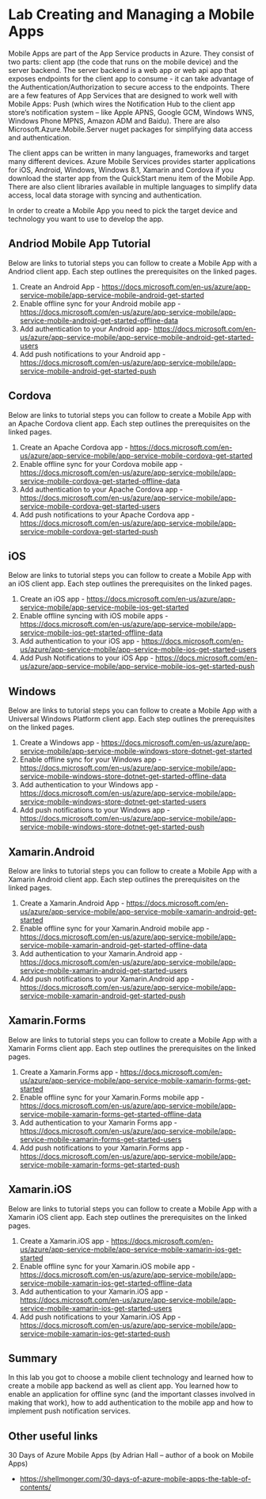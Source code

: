 ﻿# Lab Creating and Managing a Mobile Apps

Mobile Apps are part of the App Service products in Azure.  They consist of two parts: client app (the code that runs on the mobile device) and the server backend.  The server backend is a web app or web api app that exposes endpoints for the client app to consume - it can take advantage of the Authentication/Authorization to secure access to the endpoints.  There are a few features of App Services that are designed to work well with Mobile Apps: Push (which wires the Notification Hub to the client app store’s notification system – like Apple APNS, Google GCM, Windows WNS, Windows Phone MPNS, Amazon ADM and Baidu).  There are also Microsoft.Azure.Mobile.Server nuget packages for simplifying data access and authentication.

The client apps can be written in many languages, frameworks and target many different devices.  Azure Mobile Services provides starter applications for iOS, Android, Windows, Windows 8.1, Xamarin and Cordova if you download the starter app from the QuickStart menu item of the Mobile App.  There are also client libraries available in multiple languages to simplify data access, local data storage with syncing and authentication.

In order to create a Mobile App you need to pick the target device and technology you want to use to develop the app.

## Andriod Mobile App Tutorial
Below are links to tutorial steps you can follow to create a Mobile App with a Andriod client app.  Each step outlines the prerequisites on the linked pages.
1.	Create an Android App - https://docs.microsoft.com/en-us/azure/app-service-mobile/app-service-mobile-android-get-started 
2.	Enable offline sync for your Android mobile app - https://docs.microsoft.com/en-us/azure/app-service-mobile/app-service-mobile-android-get-started-offline-data
3.	Add authentication to your Android app- https://docs.microsoft.com/en-us/azure/app-service-mobile/app-service-mobile-android-get-started-users
4.	Add push notifications to your Android app - https://docs.microsoft.com/en-us/azure/app-service-mobile/app-service-mobile-android-get-started-push 

## Cordova
Below are links to tutorial steps you can follow to create a Mobile App with an Apache Cordova client app.  Each step outlines the prerequisites on the linked pages.
1.	Create an Apache Cordova app - https://docs.microsoft.com/en-us/azure/app-service-mobile/app-service-mobile-cordova-get-started 
2.	Enable offline sync for your Cordova mobile app - https://docs.microsoft.com/en-us/azure/app-service-mobile/app-service-mobile-cordova-get-started-offline-data
3.	Add authentication to your Apache Cordova app - https://docs.microsoft.com/en-us/azure/app-service-mobile/app-service-mobile-cordova-get-started-users
4.	Add push notifications to your Apache Cordova app - https://docs.microsoft.com/en-us/azure/app-service-mobile/app-service-mobile-cordova-get-started-push

## iOS
Below are links to tutorial steps you can follow to create a Mobile App with an iOS client app. Each step outlines the prerequisites on the linked pages.
1.	Create an iOS app - https://docs.microsoft.com/en-us/azure/app-service-mobile/app-service-mobile-ios-get-started 
2.	Enable offline syncing with iOS mobile apps - https://docs.microsoft.com/en-us/azure/app-service-mobile/app-service-mobile-ios-get-started-offline-data
3.	Add authentication to your iOS app - https://docs.microsoft.com/en-us/azure/app-service-mobile/app-service-mobile-ios-get-started-users
4.	Add Push Notifications to your iOS App - https://docs.microsoft.com/en-us/azure/app-service-mobile/app-service-mobile-ios-get-started-push

## Windows
Below are links to tutorial steps you can follow to create a Mobile App with a Universal Windows Platform client app. Each step outlines the prerequisites on the linked pages.
1.	Create a Windows app - https://docs.microsoft.com/en-us/azure/app-service-mobile/app-service-mobile-windows-store-dotnet-get-started 
2.	Enable offline sync for your Windows app - https://docs.microsoft.com/en-us/azure/app-service-mobile/app-service-mobile-windows-store-dotnet-get-started-offline-data 
3.	Add authentication to your Windows app - https://docs.microsoft.com/en-us/azure/app-service-mobile/app-service-mobile-windows-store-dotnet-get-started-users 
4.	Add push notifications to your Windows app - https://docs.microsoft.com/en-us/azure/app-service-mobile/app-service-mobile-windows-store-dotnet-get-started-push

## Xamarin.Android
Below are links to tutorial steps you can follow to create a Mobile App with a Xamarin Android client app. Each step outlines the prerequisites on the linked pages.
1.	Create a Xamarin.Android App - https://docs.microsoft.com/en-us/azure/app-service-mobile/app-service-mobile-xamarin-android-get-started 
2.	Enable offline sync for your Xamarin.Android mobile app - https://docs.microsoft.com/en-us/azure/app-service-mobile/app-service-mobile-xamarin-android-get-started-offline-data
3.	Add authentication to your Xamarin.Android app - https://docs.microsoft.com/en-us/azure/app-service-mobile/app-service-mobile-xamarin-android-get-started-users
4.	Add push notifications to your Xamarin.Android app - https://docs.microsoft.com/en-us/azure/app-service-mobile/app-service-mobile-xamarin-android-get-started-push

## Xamarin.Forms
Below are links to tutorial steps you can follow to create a Mobile App with a Xamarin Forms client app. Each step outlines the prerequisites on the linked pages.
1.	Create a Xamarin.Forms app - https://docs.microsoft.com/en-us/azure/app-service-mobile/app-service-mobile-xamarin-forms-get-started 
2.	Enable offline sync for your Xamarin.Forms mobile app - https://docs.microsoft.com/en-us/azure/app-service-mobile/app-service-mobile-xamarin-forms-get-started-offline-data
3.	Add authentication to your Xamarin Forms app - https://docs.microsoft.com/en-us/azure/app-service-mobile/app-service-mobile-xamarin-forms-get-started-users
4.	Add push notifications to your Xamarin.Forms app - https://docs.microsoft.com/en-us/azure/app-service-mobile/app-service-mobile-xamarin-forms-get-started-push

## Xamarin.iOS
Below are links to tutorial steps you can follow to create a Mobile App with a Xamarin iOS client app. Each step outlines the prerequisites on the linked pages.
1.	Create a Xamarin.iOS app - https://docs.microsoft.com/en-us/azure/app-service-mobile/app-service-mobile-xamarin-ios-get-started 
2.	Enable offline sync for your Xamarin.iOS mobile app - https://docs.microsoft.com/en-us/azure/app-service-mobile/app-service-mobile-xamarin-ios-get-started-offline-data
3.	Add authentication to your Xamarin.iOS app - https://docs.microsoft.com/en-us/azure/app-service-mobile/app-service-mobile-xamarin-ios-get-started-users
4.	Add push notifications to your Xamarin.iOS App - https://docs.microsoft.com/en-us/azure/app-service-mobile/app-service-mobile-xamarin-ios-get-started-push

## Summary
In this lab you got to choose a mobile client technology and learned how to create a mobile app backend as well as client app.  You learned how to enable an application for offline sync (and the important classes involved in making that work), how to add authentication to the mobile app and how to implement push notification services.

## Other useful links
30 Days of Azure Mobile Apps (by Adrian Hall – author of a book on Mobile Apps)
* https://shellmonger.com/30-days-of-azure-mobile-apps-the-table-of-contents/


